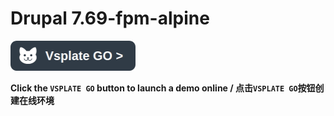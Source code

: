 # Drupal 7.69-fpm-alpine

<a href="https://www.vsplate.com/?docker-compose=https://github.com/vsplate/dcenvs/drupal/7.69-fpm-alpine"><img alt="VSPLATE GO" src="https://raw.githubusercontent.com/vsplate/images/master/vsgo_btn.png" width="200px"></a>

**Click the `VSPLATE GO` button to launch a demo online / 点击`VSPLATE GO`按钮创建在线环境**